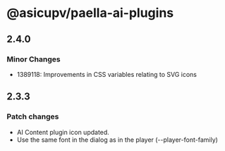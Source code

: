 # @asicupv/paella-ai-plugins

## 2.4.0

### Minor Changes

- 1389118: Improvements in CSS variables relating to SVG icons

## 2.3.3

### Patch changes

- AI Content plugin icon updated.
- Use the same font in the dialog as in the player (--player-font-family)
